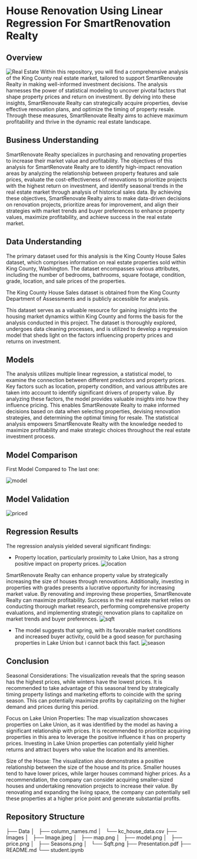 # House Renovation Using Linear Regression For SmartRenovation Realty

## Overview
![Real Estate](Images/Image.jpegImage.jpeg)
Within this repository, you will find a comprehensive analysis of the King County real estate market, tailored to support SmartRenovate Realty in making well-informed investment decisions. The analysis harnesses the power of statistical modeling to uncover pivotal factors that shape property prices and return on investment. By delving into these insights, SmartRenovate Realty can strategically acquire properties, devise effective renovation plans, and optimize the timing of property resale. Through these measures, SmartRenovate Realty aims to achieve maximum profitability and thrive in the dynamic real estate landscape.

## Business Understanding

SmartRenovate Realty specializes in purchasing and renovating properties to increase their market value and profitability. The objectives of this analysis for SmartRenovate Realty are to identify high-impact renovation areas by analyzing the relationship between property features and sale prices, evaluate the cost-effectiveness of renovations to prioritize projects with the highest return on investment, and identify seasonal trends in the real estate market through analysis of historical sales data. By achieving these objectives, SmartRenovate Realty aims to make data-driven decisions on renovation projects, prioritize areas for improvement, and align their strategies with market trends and buyer preferences to enhance property values, maximize profitability, and achieve success in the real estate market.

## Data Understanding
The primary dataset used for this analysis is the King County House Sales dataset, which comprises information on real estate properties sold within King County, Washington. The dataset encompasses various attributes, including the number of bedrooms, bathrooms, square footage, condition, grade, location, and sale prices of the properties.

The King County House Sales dataset is obtained from the King County Department of Assessments and is publicly accessible for analysis.

This dataset serves as a valuable resource for gaining insights into the housing market dynamics within King County and forms the basis for the analysis conducted in this project. The dataset is thoroughly explored, undergoes data cleaning processes, and is utilized to develop a regression model that sheds light on the factors influencing property prices and returns on investment.
## Models

The analysis utilizes multiple linear regression, a statistical model, to examine the connection between different predictors and property prices. Key factors such as location, property condition, and various attributes are taken into account to identify significant drivers of property value. By analyzing these factors, the model provides valuable insights into how they influence pricing. This enables SmartRenovate Realty to make informed decisions based on data when selecting properties, devising renovation strategies, and determining the optimal timing for resale. The statistical analysis empowers SmartRenovate Realty with the knowledge needed to maximize profitability and make strategic choices throughout the real estate investment process.

## Model Comparison
First Model Compared to The last one:

![model](Images/model.png)

## Model Validation

![priced](Images/price.png)
## Regression Results

The regression analysis yielded several significant findings:

- Property location, particularly proximity to Lake Union, has a strong positive impact on property prices.
![location](Images/map.png)

SmartRenovate Realty can enhance property value by strategically increasing the size of houses through renovations. Additionally, investing in properties with grades presents a lucrative opportunity for increasing market value. By renovating and improving these properties, SmartRenovate Realty can maximize profitability. Success in the real estate market relies on conducting thorough market research, performing comprehensive property evaluations, and implementing strategic renovation plans to capitalize on market trends and buyer preferences.
![sqft](Images/Sqft.png)
- The model suggests that spring, with its favorable market conditions and increased buyer activity, could be a good season for purchasing properties in Lake Union but i cannot back this fact.
![season](Images/Seasons.png)

## Conclusion

Seasonal Considerations: The visualization reveals that the spring season has the highest prices, while winters have the lowest prices. It is recommended to take advantage of this seasonal trend by strategically timing property listings and marketing efforts to coincide with the spring season. This can potentially maximize profits by capitalizing on the higher demand and prices during this period.

Focus on Lake Union Properties: The map visualization showcases properties on Lake Union, as it was identified by the model as having a significant relationship with prices. It is recommended to prioritize acquiring properties in this area to leverage the positive influence it has on property prices. Investing in Lake Union properties can potentially yield higher returns and attract buyers who value the location and its amenities.

Size of the House: The visualization also demonstrates a positive relationship between the size of the house and its price. Smaller houses tend to have lower prices, while larger houses command higher prices. As a recommendation, the company can consider acquiring smaller-sized houses and undertaking renovation projects to increase their value. By renovating and expanding the living space, the company can potentially sell these properties at a higher price point and generate substantial profits.


## Repository Structure
├── Data
│   ├── column_names.md
│   └── kc_house_data.csv
├── Images
│   ├── Image.jpeg
│   ├── map.png
│   ├── model.png
│   ├── price.png
│   ├── Seasons.png
│   └── Sqft.png
├── Presentation.pdf
├── README.md
└── student.ipynb

